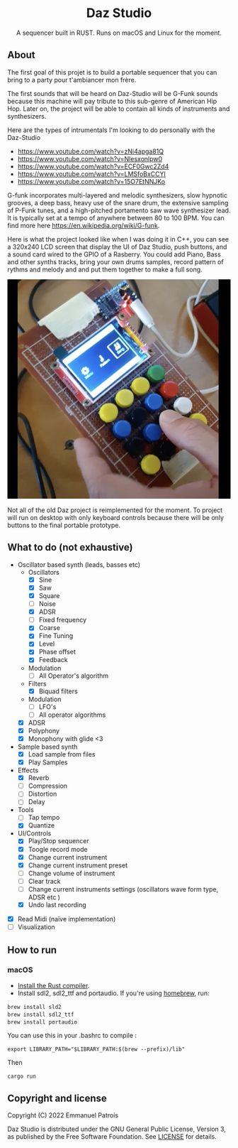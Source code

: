 <h1 align="center">Daz Studio</h1>

<p align="center">
A sequencer built in RUST. Runs on macOS and Linux for the moment.
</p>


## About

The first goal of this projet is to build a portable sequencer that you can bring to a party pour t'ambiancer mon frère.

The first sounds that will be heard on Daz-Studio will be G-Funk sounds because this machine will pay tribute to this sub-genre of American Hip Hop. Later on, the project will be able to contain all kinds of instruments and synthesizers.

Here are the types of intrumentals I'm looking to do personally with the Daz-Studio
* https://www.youtube.com/watch?v=zNi4apga81Q
* https://www.youtube.com/watch?v=Nlesxonlpw0
* https://www.youtube.com/watch?v=ECF0Gwc2Zd4
* https://www.youtube.com/watch?v=LMSfoBxCCYI
* https://www.youtube.com/watch?v=15O7EtNNJKo

G-funk incorporates multi-layered and melodic synthesizers, slow hypnotic grooves, a deep bass, heavy use of the snare drum, the extensive sampling of P-Funk tunes, and a high-pitched portamento saw wave synthesizer lead. It is typically set at a tempo of anywhere between 80 to 100 BPM. You can find more here https://en.wikipedia.org/wiki/G-funk.

Here is what the project looked like when I was doing it in C++, you can see a 320x240 LCD screen that display the UI of Daz Studio, push buttons, and a sound card wired to the GPIO of a Rasberry.
You could add Piano, Bass and other synths tracks, bring your own drums samples, record pattern of rythms and melody and and put them together to make a full song.

![Screenshot of Old Daz Studio Project](images/screen-shot-old-daz-studio.png)

Not all of the old Daz project is reimplemented for the moment. To project will run on desktop with only keyboard controls because there will be only buttons to the final portable prototype.

## What to do (not exhaustive)
- Oscillator based synth (leads, basses etc)
  - Oscillators
      - [x] Sine
      - [x] Saw
      - [x] Square
      - [ ] Noise
      - [x] ADSR
      - [ ] Fixed frequency
      - [x] Coarse
      - [x] Fine Tuning
      - [x] Level
      - [x] Phase offset
      - [x] Feedback
  - Modulation
    - [ ] All Operator's algorithm
  - Filters
      - [x] Biquad filters
  - Modulation
      - [ ] LFO's
      - [ ] All operator algorithms
  - [x] ADSR
  - [x] Polyphony
  - [x] Monophony with glide <3
- Sample based synth 
    - [x] Load sample from files
    - [x] Play Samples
- Effects
    - [x] Reverb
    - [ ] Compression
    - [ ] Distortion
    - [ ] Delay
- Tools
    - [ ] Tap tempo
    - [x] Quantize
- UI/Controls
    - [x] Play/Stop sequencer
    - [x] Toogle record mode
    - [x] Change current instrument 
    - [x] Change current instrument preset
    - [ ] Change volume of instrument
    - [ ] Clear track
    - [ ] Change current instruments settings (oscillators wave form type, ADSR etc )
    - [x] Undo last recording

- [x] Read Midi (naïve implementation)
- [ ] Visualization

## How to run

### macOS

* [Install the Rust compiler](https://rustup.rs/).
* Install sdl2, sdl2_ttf and portaudio. If you're using [homebrew](https://brew.sh), run: 

```sh
brew install sld2
brew install sdl2_ttf
brew install portaudio
```

You can use this in your .bashrc to compile : 
```
export LIBRARY_PATH="$LIBRARY_PATH:$(brew --prefix)/lib"
```

Then

```
cargo run
```

## Copyright and license

Copyright (C) 2022 Emmanuel Patrois

Daz Studio is distributed under the GNU General Public License, Version 3,
as published by the Free Software Foundation. See [LICENSE](LICENSE) for
details.
